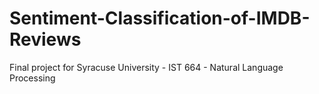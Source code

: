 # Sentiment-Classification-of-IMDB-Reviews
Final project for Syracuse University - IST 664 - Natural Language Processing

